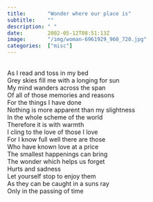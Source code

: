 ```yaml
---
title:       "Wonder where our place is"
subtitle:    ""
description: " "
date:        2002-05-12T08:51:13Z
image:       "/img/woman-6961929_960_720.jpg"
categories:  ["misc"]
---
```

<br>As I read and toss in my bed
<br>Grey skies fill me with a longing for sun
<br>My mind wanders across the span
<br>Of all of those memories and reasons
<br>For the things I have done
<br>Nothing is more apparent than my slightness
<br>In the whole scheme of the world
<br>Therefore it is with warmth
<br>I cling to the love of those I love
<br>For I know full well there are those
<br>Who have known love at a price
<br>The smallest happenings can bring
<br>The wonder which helps us forget
<br>Hurts and sadness
<br>Let yourself stop to enjoy them
<br>As they can be caught in a suns ray
<br>Only in the passing of time